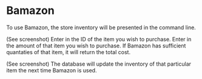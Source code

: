 # Bamazon
To use Bamazon, the store inventory will be presented in the command line.

(See screenshot)
Enter in the ID of the item you wish to purchase.
Enter in the amount of that item you wish to purchase.
If Bamazon has sufficient quantaties of that item, it will return the total cost.

(See screenshot)
The database will update the inventory of that particular item the next time Bamazon is used.